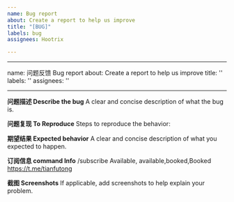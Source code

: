 ```yaml
---
name: Bug report
about: Create a report to help us improve
title: "[BUG]"
labels: bug
assignees: Hootrix

---
```


---
name: 问题反馈 Bug report
about: Create a report to help us improve
title: ''
labels: ''
assignees: ''

---

**问题描述 Describe the bug**
A clear and concise description of what the bug is.

**问题复现 To Reproduce**
Steps to reproduce the behavior:

**期望结果 Expected behavior**
A clear and concise description of what you expected to happen.

**订阅信息 command Info**
/subscribe Available, available,booked,Booked https://t.me/tianfutong

**截图 Screenshots**
If applicable, add screenshots to help explain your problem.
